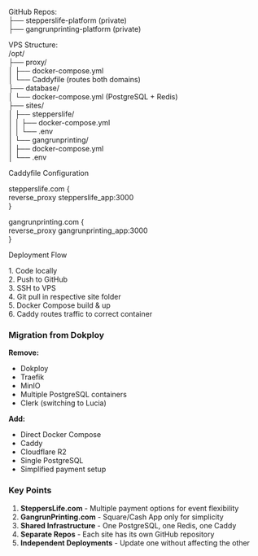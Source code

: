 GitHub Repos:  
├── stepperslife-platform (private)  
├── gangrunprinting-platform (private)

VPS Structure:  
/opt/  
├── proxy/  
│   ├── docker-compose.yml  
│   └── Caddyfile (routes both domains)  
├── database/  
│   └── docker-compose.yml (PostgreSQL \+ Redis)  
├── sites/  
│   ├── stepperslife/  
│   │   ├── docker-compose.yml  
│   │   └── .env  
│   └── gangrunprinting/  
│       ├── docker-compose.yml  
│       └── .env

Caddyfile Configuration

stepperslife.com {  
    reverse\_proxy stepperslife\_app:3000  
}

gangrunprinting.com {  
    reverse\_proxy gangrunprinting\_app:3000  
}

Deployment Flow

1\. Code locally  
2\. Push to GitHub  
3\. SSH to VPS  
4\. Git pull in respective site folder  
5\. Docker Compose build & up  
6\. Caddy routes traffic to correct container

### **Migration from Dokploy**

**Remove:**

* Dokploy  
* Traefik  
* MinIO  
* Multiple PostgreSQL containers  
* Clerk (switching to Lucia)

**Add:**

* Direct Docker Compose  
* Caddy  
* Cloudflare R2  
* Single PostgreSQL  
* Simplified payment setup

### **Key Points**

1. **SteppersLife.com** \- Multiple payment options for event flexibility  
2. **GangrunPrinting.com** \- Square/Cash App only for simplicity  
3. **Shared Infrastructure** \- One PostgreSQL, one Redis, one Caddy  
4. **Separate Repos** \- Each site has its own GitHub repository  
5. **Independent Deployments** \- Update one without affecting the other

